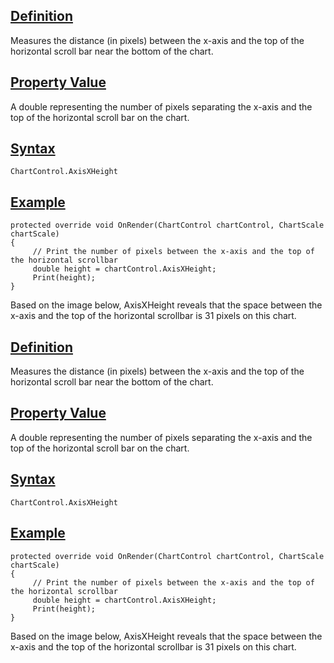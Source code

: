 ## [Definition](https://developer.ninjatrader.com/docs/desktop/axisxheight\#definition)

Measures the distance (in pixels) between the x-axis and the top of the horizontal scroll bar near the bottom of the chart.

## [Property Value](https://developer.ninjatrader.com/docs/desktop/axisxheight\#property-value)

A double representing the number of pixels separating the x-axis and the top of the horizontal scroll bar on the chart.

## [Syntax](https://developer.ninjatrader.com/docs/desktop/axisxheight\#syntax)

`ChartControl.AxisXHeight`

## [Example](https://developer.ninjatrader.com/docs/desktop/axisxheight\#example)

```jsx-150469391 csharp
protected override void OnRender(ChartControl chartControl, ChartScale chartScale)
{
     // Print the number of pixels between the x-axis and the top of the horizontal scrollbar
     double height = chartControl.AxisXHeight;
     Print(height);
}

```

Based on the image below, AxisXHeight reveals that the space between the x-axis and the top of the horizontal scrollbar is 31 pixels on this chart.

## [Definition](https://developer.ninjatrader.com/docs/desktop/axisxheight\#definition)

Measures the distance (in pixels) between the x-axis and the top of the horizontal scroll bar near the bottom of the chart.

## [Property Value](https://developer.ninjatrader.com/docs/desktop/axisxheight\#property-value)

A double representing the number of pixels separating the x-axis and the top of the horizontal scroll bar on the chart.

## [Syntax](https://developer.ninjatrader.com/docs/desktop/axisxheight\#syntax)

`ChartControl.AxisXHeight`

## [Example](https://developer.ninjatrader.com/docs/desktop/axisxheight\#example)

```jsx-150469391 csharp
protected override void OnRender(ChartControl chartControl, ChartScale chartScale)
{
     // Print the number of pixels between the x-axis and the top of the horizontal scrollbar
     double height = chartControl.AxisXHeight;
     Print(height);
}

```

Based on the image below, AxisXHeight reveals that the space between the x-axis and the top of the horizontal scrollbar is 31 pixels on this chart.